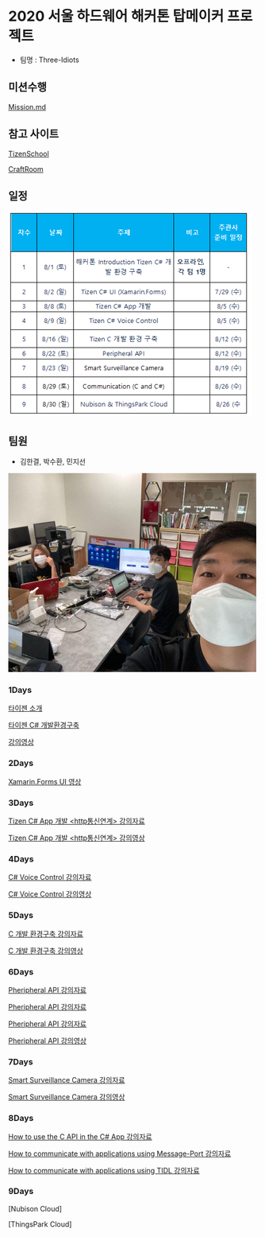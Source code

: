 # 2020 서울 하드웨어 해커톤 탑메이커 프로젝트

  - 팀명 : Three-Idiots 
  
## 미션수행
  [Mission.md](Mission.md)

## 참고 사이트

[TizenSchool](https://tizenschool.org/home)

[CraftRoom](https://craftroom.tizen.org/)

## 일정
  <img width="" height="" src="./png/sc.png"></img>

## 팀원
  - 김한결, 박수환, 민지선
  
   <img width="500" height="400" src="./png/teampic.jpg"></img>
   
### 1Days 

[타이젠 소개](http://tizenschool.org/tutorial/150)

[타이젠 C# 개발환경구축](http://tizenschool.org/tutorial/194)

[강의영상](https://www.youtube.com/watch?v=AobfrqCJiS0)

### 2Days

[Xamarin.Forms UI 영상](http://tizenschool.org/tutorial/206)

### 3Days
[Tizen C# App 개발 <http통신연계> 강의자료](http://tizenschool.org/tutorial/197)

[Tizen C# App 개발 <http통신연계> 강의영상](https://www.youtube.com/watch?v=8P3vHggZEd8)

### 4Days
[C# Voice Control 강의자료](http://tizenschool.org/tutorial/203)

[C# Voice Control 강의영상](https://www.youtube.com/watch?v=AbmMxXsw6Ng)

### 5Days
[C 개발 환경구축 강의자료](http://tizenschool.org/tutorial/157)

[C 개발 환경구축 강의영상](https://www.youtube.com/watch?v=OytyspYBilw)

### 6Days
[Pheripheral API <GPIO> 강의자료](http://tizenschool.org/tutorial/154)
  
[Pheripheral API <I2C> 강의자료](http://tizenschool.org/tutorial/153)
  
[Pheripheral API <SPI> 강의자료](http://tizenschool.org/tutorial/152)
  
[Pheripheral API 강의영상](https://www.youtube.com/watch?v=yKTqiPIzAo4)

### 7Days
[Smart Surveillance Camera 강의자료](http://tizenschool.org/tutorial/160)

[Smart Surveillance Camera 강의영상](https://www.youtube.com/watch?v=C_Ab0oTh7XM0)

### 8Days
[How to use the C API in the C# App 강의자료](http://tizenschool.org/tutorial/208)

[How to communicate with applications using Message-Port 강의자료](http://tizenschool.org/tutorial/200)

[How to communicate with applications using TIDL 강의자료](http://tizenschool.org/tutorial/213)

### 9Days

[Nubison Cloud]

[ThingsPark Cloud]




  




